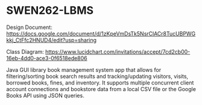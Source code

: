 # SWEN262-LBMS

Design Document: https://docs.google.com/document/d/1zKpeVmDsTk5NsrClACr8TucUBPWGkkj_CtFfc2HNUD4/edit?usp=sharing

Class Diagram: https://www.lucidchart.com/invitations/accept/7cd2cb00-16eb-4dd0-ace3-0f6518ede806

Java GUI library book management system app that allows for filtering/sorting book search results and tracking/updating visitors, visits, borrowed books, fines, and inventory. It supports multiple concurrent client account connections and bookstore data from a local CSV file or the Google Books API using JSON queries.

